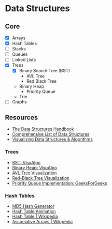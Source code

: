 # Data Structures

## Core
- [X] Arrays
- [X] Hash Tables
- [ ] Stacks
- [ ] Queues
- [ ] Linked Lists
- [X] Trees
  - [X] Binary Search Tree (BST)
    - AVL Tree
    - Red Black Tree
  - Binary Heap
    - Priority Queue
  - Trie
- [ ] Graphs

## Resources
- [The Data Structures Handbook](https://www.thedshandbook.com/ "DS Handbook")
- [Comprehensive List of Data Structures](https://en.wikipedia.org/wiki/List_of_data_structures "Wikipedia: DS List")
- [Visualizing Data Structures & Algorithms](https://visualgo.net/en)

### Trees
- [BST: VisuAlgo](https://visualgo.net/bn/bst?slide=1)
- [Binary Heap: VisuAlgo](https://visualgo.net/en/heap)
- [AVL Tree Visualization](https://www.cs.usfca.edu/~galles/visualization/AVLtree.html)
- [Red-Black Tree Visualization](https://www.cs.usfca.edu/~galles/visualization/RedBlack.html)
- [Priority Queue Implementation: GeeksForGeeks](https://www.cs.usfca.edu/~galles/visualization/RedBlack.html)

### Hash Tables
- [MD5 Hash Generator](http://www.miraclesalad.com/webtools/md5.php)
- [Hash Table Animation](https://www.cs.usfca.edu/~galles/visualization/OpenHash.html)
- [Hash Table | Wikipedia](https://en.wikipedia.org/wiki/Hash_table)
- [Associative Arrays | Wikipedia](https://en.wikipedia.org/wiki/Comparison_of_programming_languages_(associative_array) "Hash Tables (aka Associative Arrays)")
